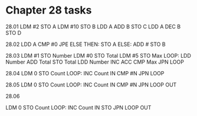# Chapter 28 tasks

28.01
LDM #2
STO A
LDM #10
STO B
LDD A
ADD B
STO C
LDD A
DEC B
STO D

28.02
LDD A
CMP #0
JPE ELSE
THEN: STO A
ELSE: ADD #
STO B

28.03
LDM #1
STO Number
LDM #0
STO Total
LDM #5
STO Max
LOOP:
LDD Number
ADD Total
STO Total
LDD Number
INC ACC
CMP Max
JPN LOOP

28.04
LDM  0
STO Count
LOOP:
INC Count
IN
CMP #N
JPN LOOP


28.05
LDM  0
STO Count
LOOP:
INC Count
IN
CMP #N
JPN LOOP
OUT

28.06

LDM  0
STO Count
LOOP:
INC Count
IN
STO 
JPN LOOP
OUT













